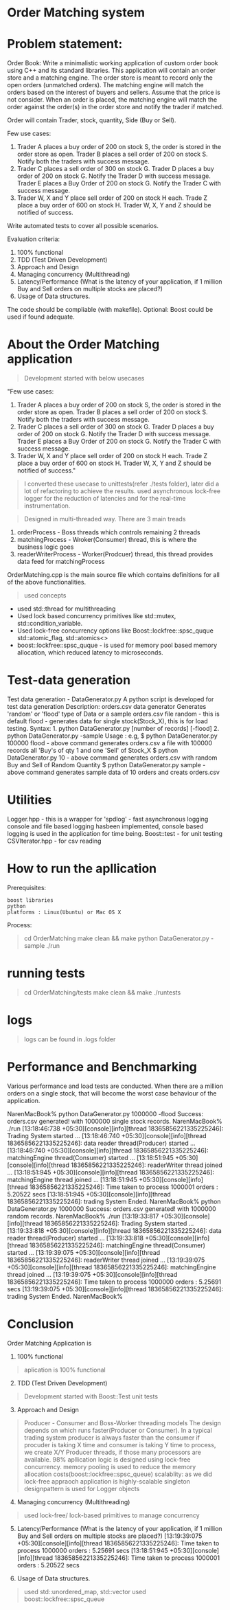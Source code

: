 # Order Matching system
# Problem statement:
Order Book: Write a minimalistic working application of custom order book using C++ and its standard libraries. This application will contain an order store and a matching engine. The order store is meant to record only the open orders (unmatched orders). The matching engine will match the orders based on the interest of buyers and sellers. Assume that the price is not consider. When an order is placed, the matching engine will match the order against the order(s) in the order store and notify the trader if matched.

Order will contain Trader, stock, quantity, Side (Buy or Sell).

Few use cases: 
1) Trader A places a buy order of 200 on stock S, the order is stored in the order store as open. Trader B places a sell order of 200 on stock S. Notify both the traders with success message.
2) Trader C places a sell order of 300 on stock G. Trader D places a buy order of 200 on stock G. Notify the Trader D with success message. Trader E places a Buy Order of 200 on stock G. Notify the Trader C with success message.
3) Trader W, X and Y place sell order of 200 on stock H each. Trade Z place a buy order of 600 on stock H. Trader W, X, Y and Z should be notified of success.

Write automated tests to cover all possible scenarios.

Evaluation criteria:
1. 100% functional
2. TDD (Test Driven Development)
3. Approach and Design
4. Managing concurrency (Multithreading)
5. Latency/Performance (What is the latency of your application, if 1 million Buy and Sell orders on multiple stocks are placed?)
6. Usage of Data structures.

The code should be compliable (with makefile).
Optional: Boost could be used if found adequate.

# About the Order Matching application
> Development started with below usecases

"Few use cases: 
1) Trader A places a buy order of 200 on stock S, the order is stored in the order store as open. Trader B places a sell order of 200 on stock S. Notify both the traders with success message.
2) Trader C places a sell order of 300 on stock G. Trader D places a buy order of 200 on stock G. Notify the Trader D with success message. Trader E places a Buy Order of 200 on stock G. Notify the Trader C with success message.
3) Trader W, X and Y place sell order of 200 on stock H each. Trade Z place a buy order of 600 on stock H. Trader W, X, Y and Z should be notified of success."

> I converted these usecase to unittests(refer ./tests folder), later did a lot of refactoring to achieve the results.
> used asynchronous lock-free logger for the reduction of latencies and for the real-time instrumentation.

> Designed in multi-threaded way.
There are 3 main treads
1. orderProcess - Boss threads which controls remaining 2 threads
2. matchingProcess - Wroker(Consumer) thread,  this is where the business logic goes
3. readerWriterProcess - Worker(Prodcuer) thread, this thread provides data feed for matchingProcess

OrderMatching.cpp is the main source file which contains definitions for all of the above functionalities.
> used concepts

* used std::thread for multithreading
* Used lock based concurrency primitives like std::mutex, std::condition_variable.
* Used lock-free concurrency options like Boost::lockfree::spsc_quque std::atomic_flag, std::atomics<>
* boost::lockfree::spsc_quque - is used for memory pool based memory allocation, which reduced latency to microseconds.

# Test-data generation
Test data generation - DataGenerator.py
        A python script is developed for test data generation
Description: 
    orders.csv data generator
    Generates 'random' or 'flood' type of Data or a sample orders.csv file
    random - this is default
    flood - generates data for single stock(Stock_X),
            this is for load testing.
Syntax:
    1. python DataGenerator.py [number of records] [-flood]
    2. python DataGenerator.py -sample
Usage :
    e.g,
    $ python DataGenerator.py 100000 flood 
    - above command generates orders.csv a file with 100000 records all 'Buy's of qty 1 and one 'Sell' of Stock_X
    $ python DataGenerator.py 10
    - above command generates orders.csv with random Buy and Sell of Random Quantity
    $ python DataGenerator.py sample
    - above command generates sample data of 10 orders and creats orders.csv

# Utilities

Logger.hpp - this is a wrapper for 'spdlog' - fast asynchronous logging
    console and file based logging hasbeen implemented, console based logging is used in the application for time being.
Boost::test - for unit testing
CSVIterator.hpp - for csv reading

# How to run the apllication

Prerequisites:

    boost libraries
    python
    platforms : Linux(Ubuntu) or Mac OS X

Process:

> cd OrderMatching
> make clean && make
> python DataGenerator.py -sample
> ./run

# running tests

> cd OrderMatching/tests
> make clean && make
> ./runtests

# logs
> logs can be found in .logs folder

# Performance and Benchmarking
Various performance and load tests are conducted.
When there are a million orders on a single stock, that will become the worst case behaviour of the application.

NarenMacBook% python DataGenerator.py 1000000 -flood
Success: orders.csv generated! with 1000000 single stock records.
NarenMacBook% ./run
[13:18:46:738 +05:30][console][info][thread 18365856221335225246]: Trading System started ...
[13:18:46:740 +05:30][console][info][thread 18365856221335225246]: data reader thread(Producer) started ...
[13:18:46:740 +05:30][console][info][thread 18365856221335225246]: matchingEngine thread(Consumer) started ...
[13:18:51:945 +05:30][console][info][thread 18365856221335225246]: readerWriter thread joined ...
[13:18:51:945 +05:30][console][info][thread 18365856221335225246]: matchingEngine thread joined ...
[13:18:51:945 +05:30][console][info][thread 18365856221335225246]: Time taken to process 1000001 orders : 5.20522 secs
[13:18:51:945 +05:30][console][info][thread 18365856221335225246]: trading System Ended.
NarenMacBook% python DataGenerator.py 1000000
Success: orders.csv generated! with 1000000 random records.
NarenMacBook% ./run
[13:19:33:817 +05:30][console][info][thread 18365856221335225246]: Trading System started ...
[13:19:33:818 +05:30][console][info][thread 18365856221335225246]: data reader thread(Producer) started ...
[13:19:33:818 +05:30][console][info][thread 18365856221335225246]: matchingEngine thread(Consumer) started ...
[13:19:39:075 +05:30][console][info][thread 18365856221335225246]: readerWriter thread joined ...
[13:19:39:075 +05:30][console][info][thread 18365856221335225246]: matchingEngine thread joined ...
[13:19:39:075 +05:30][console][info][thread 18365856221335225246]: Time taken to process 1000000 orders : 5.25691 secs
[13:19:39:075 +05:30][console][info][thread 18365856221335225246]: trading System Ended.
NarenMacBook%

# Conclusion
Order Matching Application is 

1. 100% functional
> aplication is 100% functional

2. TDD (Test Driven Development)

> Development started with Boost::Test unit tests

3. Approach and Design

> Producer - Consumer and Boss-Worker threading models
    The design depends on which runs faster(Producer or Consumer).
    In a typical trading system producer is always faster than the consumer
    if procuder is taking X time and consumer is taking Y time to process, 
    we create X/Y Producer threads, if those many processors are available.
    98% apllication logic is designed using lock-free concurrency.
    memory pooling is used to reduce the memory allocation costs(boost::lockfree::spsc_queue)
> scalablity: as we did lock-free appraoch application is highly-scalable
> singleton designpattern is used for Logger objects

4. Managing concurrency (Multithreading)

> used lock-free/ lock-based primitives to manage concurrency
5. Latency/Performance (What is the latency of your application, if 1 million Buy and Sell orders on multiple stocks are placed?)
[13:19:39:075 +05:30][console][info][thread 18365856221335225246]: Time taken to process 1000000 orders : 5.25691 secs
[13:18:51:945 +05:30][console][info][thread 18365856221335225246]: Time taken to process 1000001 orders : 5.20522 secs

6. Usage of Data structures.
> used std::unordered_map, std::vector
> used boost::lockfree::spsc_queue

